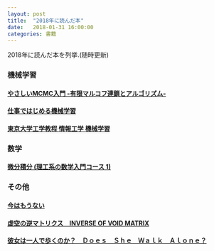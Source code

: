```yaml
---
layout: post
title:  "2018年に読んだ本"
date:   2018-01-31 16:00:00
categories: 書籍
---
```


2018年に読んだ本を列挙.(随時更新)

### 機械学習

#### [やさしいMCMC入門 -有限マルコフ連鎖とアルゴリズム-](http://www.kyoritsu-pub.co.jp/bookdetail/9784320113145)

#### [仕事ではじめる機械学習](https://www.oreilly.co.jp/books/9784873118215/)

#### [東京大学工学教程 情報工学 機械学習](https://www.maruzen-publishing.co.jp/item/b294966.html)

### 数学

#### [微分積分 (理工系の数学入門コース 1)](https://www.iwanami.co.jp/book/b260881.html)

### その他

#### [今はもうない](https://www.amazon.co.jp/今はもうない-講談社文庫-森-博嗣/dp/4062730979)

#### [虚空の逆マトリクス　INVERSE OF VOID MATRIX](https://www.amazon.co.jp/dp/B009GXM6ZO/ref=dp-kindle-redirect?_encoding=UTF8&btkr=1)

#### [彼女は一人で歩くのか？　Ｄｏｅｓ　Ｓｈｅ　Ｗａｌｋ　Ａｌｏｎｅ？](http://bookclub.kodansha.co.jp/buy?isbn=9784062940030)
